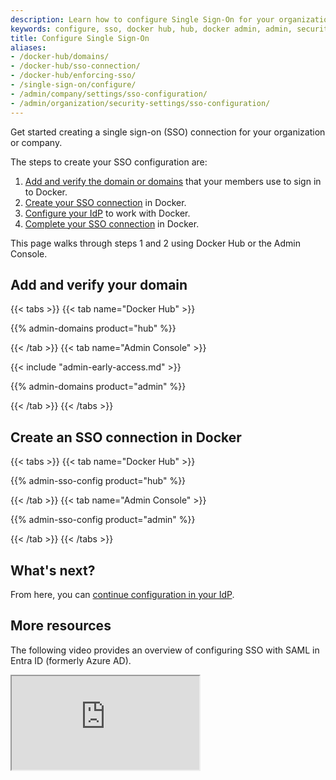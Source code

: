 ```yaml
---
description: Learn how to configure Single Sign-On for your organization or company.
keywords: configure, sso, docker hub, hub, docker admin, admin, security 
title: Configure Single Sign-On
aliases:
- /docker-hub/domains/
- /docker-hub/sso-connection/
- /docker-hub/enforcing-sso/
- /single-sign-on/configure/
- /admin/company/settings/sso-configuration/
- /admin/organization/security-settings/sso-configuration/
---
```


Get started creating a single sign-on (SSO) connection for your organization or company.

The steps to create your SSO configuration are:

1. [Add and verify the domain or domains](#add-and-verify-your-domain) that your members use to sign in to Docker.
2. [Create your SSO connection](#create-an-sso-connection-in-docker) in Docker.
3. [Configure your IdP](./configure-idp.md) to work with Docker.
4. [Complete your SSO connection](../connect/_index.md) in Docker.

This page walks through steps 1 and 2 using Docker Hub or the Admin Console.

## Add and verify your domain

{{< tabs >}}
{{< tab name="Docker Hub" >}}

{{% admin-domains product="hub" %}}

{{< /tab >}}
{{< tab name="Admin Console" >}}

{{< include "admin-early-access.md" >}}

{{% admin-domains product="admin" %}}

{{< /tab >}}
{{< /tabs >}}

## Create an SSO connection in Docker

{{< tabs >}}
{{< tab name="Docker Hub" >}}

{{% admin-sso-config product="hub" %}}

{{< /tab >}}
{{< tab name="Admin Console" >}}

{{% admin-sso-config product="admin" %}}

{{< /tab >}}
{{< /tabs >}}

## What's next?

From here, you can [continue configuration in your IdP](./configure-idp.md).

## More resources

The following video provides an overview of configuring SSO with SAML in Entra ID (formerly Azure AD).

<iframe title="Configure SSO with SAML in Entra ID overview" class="border-0 w-full aspect-video mb-8" allow="fullscreen" src="https://www.loom.com/embed/0a30409381f340cfb01790adbd9aa9b3?sid=7e4e10a7-7f53-437d-b593-8a4886775632"></iframe>
